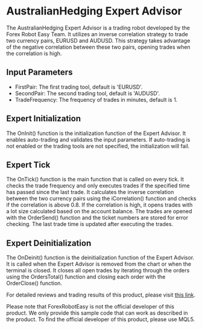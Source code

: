 # AustralianHedging Expert Advisor

The AustralianHedging Expert Advisor is a trading robot developed by the Forex Robot Easy Team. It utilizes an inverse correlation strategy to trade two currency pairs, EURUSD and AUDUSD. This strategy takes advantage of the negative correlation between these two pairs, opening trades when the correlation is high.

## Input Parameters

- FirstPair: The first trading tool, default is 'EURUSD'.
- SecondPair: The second trading tool, default is 'AUDUSD'.
- TradeFrequency: The frequency of trades in minutes, default is 1.

## Expert Initialization

The OnInit() function is the initialization function of the Expert Advisor. It enables auto-trading and validates the input parameters. If auto-trading is not enabled or the trading tools are not specified, the initialization will fail.

## Expert Tick

The OnTick() function is the main function that is called on every tick. It checks the trade frequency and only executes trades if the specified time has passed since the last trade. It calculates the inverse correlation between the two currency pairs using the iCorrelation() function and checks if the correlation is above 0.8. If the correlation is high, it opens trades with a lot size calculated based on the account balance. The trades are opened with the OrderSend() function and the ticket numbers are stored for error checking. The last trade time is updated after executing the trades.

## Expert Deinitialization

The OnDeinit() function is the deinitialization function of the Expert Advisor. It is called when the Expert Advisor is removed from the chart or when the terminal is closed. It closes all open trades by iterating through the orders using the OrdersTotal() function and closing each order with the OrderClose() function.

For detailed reviews and trading results of this product, please visit [this link](https://forexroboteasy.com/forex-robot-review/australianhedging-review-expert-inverse-correlation-strategy/).

Please note that ForexRobotEasy is not the official developer of this product. We only provide this sample code that can work as described in the product. To find the official developer of this product, please use MQL5.
